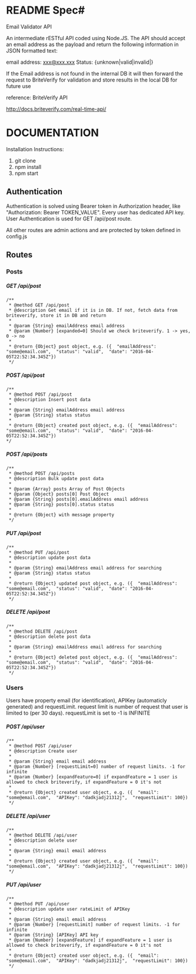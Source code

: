 # README Spec#

Email Validator API

An intermediate rESTful API coded using Node.JS. The API should accept an email address as the payload and return the following 
information in JSON formatted text:

email address: xxx@xxx.xxx
Status: {unknown|valid|invalid|} 

If the Email address is not found in the internal DB it will then forward the request to BriteVerify for validation and store results in the local DB for future use

reference:
BriteVerify API

http://docs.briteverify.com/real-time-api/


# DOCUMENTATION

Installation Instructions:

1. git clone
2. npm install
3. npm start

## Authentication
Authentication is solved using Bearer token in Authorization header, like "Authorization: Bearer TOKEN_VALUE". Every user has dedicated API key. User Authentication is used for GET /api/post route.

All other routes are admin actions and are protected by token defined in config.js 

## Routes
### Posts

##### GET /api/post

```
/**
 * @method GET /api/post
 * @description Get email if it is in DB. If not, fetch data from briteverify, store it in DB and return
 *
 * @param {String} emailAddress email address
 * @param {Number} [expanded=0] Should we check briteverify. 1 -> yes, 0 -> no
 *
 * @return {Object} post object, e.g. ({  "emailAddress": "some@email.com",  "status": "valid",  "date": "2016-04-05T22:52:34.345Z"})
 */
```

##### POST /api/post

``` 
/**
 * @method POST /api/post
 * @description Insert post data 
 *
 * @param {String} emailAddress email address
 * @param {String} status status
 *
 * @return {Object} created post object, e.g. ({  "emailAddress": "some@email.com",  "status": "valid",  "date": "2016-04-05T22:52:34.345Z"})
*/
```

##### POST /api/posts

``` 
/**
 * @method POST /api/posts
 * @description Bulk update post data
 *
 * @param {Array} posts Array of Post Objects
 * @param {Object} posts[0] Post Object
 * @param {String} posts[0].emailAddress email address
 * @param {String} posts[0].status status
 *
 * @return {Object} with message property
 */ 
```
 
##### PUT /api/post

``` 
/**
 * @method PUT /api/post
 * @description update post data 
 *
 * @param {String} emailAddress email address for searching
 * @param {String} status status
 *
 * @return {Object} updated post object, e.g. ({  "emailAddress": "some@email.com",  "status": "valid",  "date": "2016-04-05T22:52:34.345Z"})
 */
```

##### DELETE /api/post

``` 
/**
 * @method DELETE /api/post
 * @description delete post data 
 *
 * @param {String} emailAddress email address for searching
 *
 * @return {Object} deleted post object, e.g. ({  "emailAddress": "some@email.com",  "status": "valid",  "date": "2016-04-05T22:52:34.345Z"})
 */
```

### Users

Users have property email (for identification), APIKey (automaticly generated) and requestLimit. request limit is number of request that user is limited to (per 30 days). requestLimit is set to -1 is INFINITE

##### POST /api/user

``` 
/**
 * @method POST /api/user
 * @description Create user
 *
 * @param {String} email email address
 * @param {Number} [requestLimit=0] number of request limits. -1 for infinite
 * @param {Number} [expandFeature=0] if expandFeature = 1 user is allowed to check briteverify, if expandFeature = 0 it's not
 *
 * @return {Object} created user object, e.g. ({  "email": "some@email.com",  "APIKey": "dadkjadj21312j",  "requestLimit": 100})
 */
```

##### DELETE /api/user

``` 
/**
 * @method DELETE /api/user
 * @description delete user
 *
 * @param {String} email email address
 *
 * @return {Object} created user object, e.g. ({  "email": "some@email.com",  "APIKey": "dadkjadj21312j",  "requestLimit": 100})
 */
```

##### PUT /api/user

``` 
/**
 * @method PUT /api/user
 * @description update user rateLimit of APIKey
 *
 * @param {String} email email address
 * @param {Number} [requestLimit] number of request limits. -1 for infinite
 * @param {String} [APIKey] API key
 * @param {Number} [expandFeature] if expandFeature = 1 user is allowed to check briteverify, if expandFeature = 0 it's not
 *
 * @return {Object} created user object, e.g. ({  "email": "some@email.com",  "APIKey": "dadkjadj21312j",  "requestLimit": 100})
 */
```
